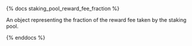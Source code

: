 {% docs staking_pool_reward_fee_fraction %}

An object representing the fraction of the reward fee taken by the staking pool.

{% enddocs %}
